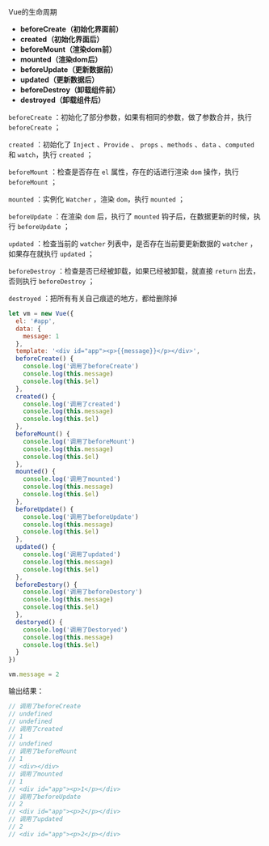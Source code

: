 Vue的生命周期

- **beforeCreate（初始化界面前）**
- **created（初始化界面后）**
- **beforeMount（渲染dom前）**
- **mounted（渲染dom后）**
- **beforeUpdate（更新数据前）**
- **updated（更新数据后）**
- **beforeDestroy（卸载组件前）**
- **destroyed（卸载组件后）**

`beforeCreate` ：初始化了部分参数，如果有相同的参数，做了参数合并，执行 `beforeCreate` ；

`created` ：初始化了 `Inject` 、`Provide` 、 `props` 、`methods` 、`data` 、`computed` 和 `watch`，执行 `created` ；

`beforeMount` ：检查是否存在 `el` 属性，存在的话进行渲染 `dom` 操作，执行 `beforeMount` ；

`mounted` ：实例化 `Watcher` ，渲染 `dom`，执行 `mounted` ；

`beforeUpdate` ：在渲染 `dom` 后，执行了 `mounted` 钩子后，在数据更新的时候，执行 `beforeUpdate` ；

`updated` ：检查当前的 `watcher` 列表中，是否存在当前要更新数据的 `watcher` ，如果存在就执行 `updated` ；

`beforeDestroy` ：检查是否已经被卸载，如果已经被卸载，就直接 `return` 出去，否则执行 `beforeDestroy` ；

`destroyed` ：把所有有关自己痕迹的地方，都给删除掉


```js
let vm = new Vue({
  el: '#app',
  data: {
    message: 1
  },
  template: '<div id="app"><p>{{message}}</p></div>',
  beforeCreate() {
    console.log('调用了beforeCreate')
    console.log(this.message)
    console.log(this.$el)
  },
  created() {
    console.log('调用了created')
    console.log(this.message)
    console.log(this.$el)
  },
  beforeMount() {
    console.log('调用了beforeMount')
    console.log(this.message)
    console.log(this.$el)
  },
  mounted() {
    console.log('调用了mounted')
    console.log(this.message)
    console.log(this.$el)
  },
  beforeUpdate() {
    console.log('调用了beforeUpdate')
    console.log(this.message)
    console.log(this.$el)
  },
  updated() {
    console.log('调用了updated')
    console.log(this.message)
    console.log(this.$el)
  },
  beforeDestory() {
    console.log('调用了beforeDestory')
    console.log(this.message)
    console.log(this.$el)
  },
  destoryed() {
    console.log('调用了Destoryed')
    console.log(this.message)
    console.log(this.$el)
  }
})

vm.message = 2
```

输出结果：

```js
// 调用了beforeCreate
// undefined
// undefined
// 调用了created
// 1
// undefined
// 调用了beforeMount
// 1
// <div></div>
// 调用了mounted
// 1
// <div id="app"><p>1</p></div>
// 调用了beforeUpdate
// 2
// <div id="app"><p>2</p></div>
// 调用了updated
// 2
// <div id="app"><p>2</p></div>
```

